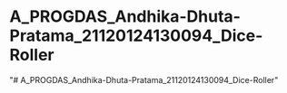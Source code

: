 # A_PROGDAS_Andhika-Dhuta-Pratama_21120124130094_Dice-Roller
"# A_PROGDAS_Andhika-Dhuta-Pratama_21120124130094_Dice-Roller" 

